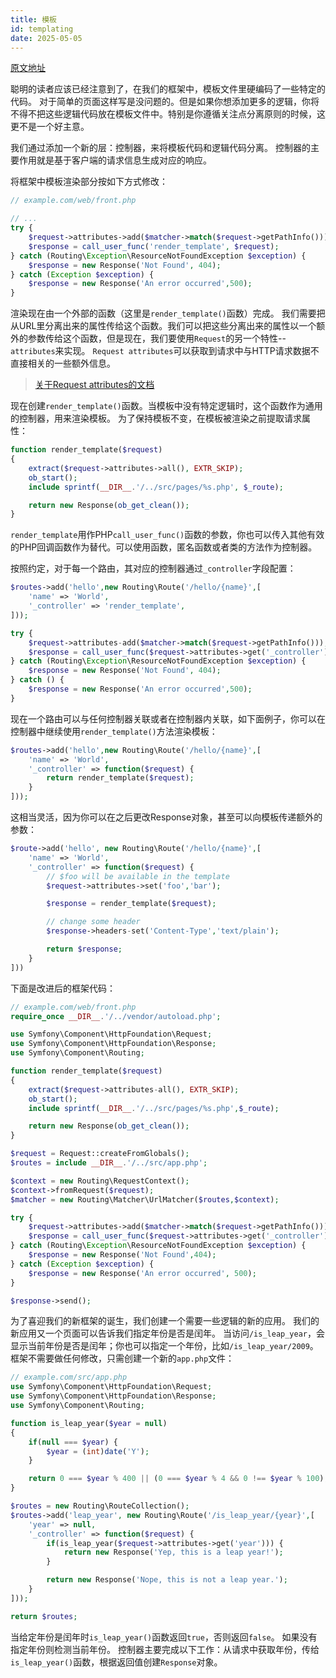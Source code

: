 ```yaml
---
title: 模板
id: templating
date: 2025-05-05
---
```


[原文地址](https://symfony.com/doc/5.x/create_framework/templating.html)

聪明的读者应该已经注意到了，在我们的框架中，模板文件里硬编码了一些特定的代码。
对于简单的页面这样写是没问题的。但是如果你想添加更多的逻辑，你将不得不把这些逻辑代码放在模板文件中。特别是你遵循关注点分离原则的时候，这更不是一个好主意。

我们通过添加一个新的层：控制器，来将模板代码和逻辑代码分离。
控制器的主要作用就是基于客户端的请求信息生成对应的响应。

将框架中模板渲染部分按如下方式修改：
```php
// example.com/web/front.php

// ...
try {
    $request->attributes->add($matcher->match($request->getPathInfo()));
    $response = call_user_func('render_template', $request);
} catch (Routing\Exception\ResourceNotFoundException $exception) {
    $response = new Response('Not Found', 404);
} catch (Exception $exception) {
    $response = new Response('An error occurred',500);
}
```
渲染现在由一个外部的函数（这里是`render_template()`函数）完成。
我们需要把从URL里分离出来的属性传给这个函数。我们可以把这些分离出来的属性以一个额外的参数传给这个函数，但是现在，我们要使用`Request`的另一个特性--`attributes`来实现。
`Request attributes`可以获取到请求中与HTTP请求数据不直接相关的一些额外信息。
> [关于Request attributes的文档](https://symfony.com/doc/current/components/http_foundation.html#request)

现在创建`render_template()`函数。当模板中没有特定逻辑时，这个函数作为通用的控制器，用来渲染模板。
为了保持模板不变，在模板被渲染之前提取请求属性：
```php
function render_template($request)
{
    extract($request->attributes->all(), EXTR_SKIP);
    ob_start();
    include sprintf(__DIR__.'/../src/pages/%s.php', $_route);

    return new Response(ob_get_clean());
}
```
`render_template`用作PHP`call_user_func()`函数的参数，你也可以传入其他有效的PHP回调函数作为替代。可以使用函数，匿名函数或者类的方法作为控制器。

按照约定，对于每一个路由，其对应的控制器通过`_controller`字段配置：
```php
$routes->add('hello',new Routing\Route('/hello/{name}',[
    'name' => 'World',
    '_controller' => 'render_template',
]));

try {
    $request->attributes-add($matcher->match($request->getPathInfo()));
    $response = call_user_func($request->attributes->get('_controller'), $request);
} catch (Routing\Exception\ResourceNotFoundException $exception) {
    $response = new Response('Not Found', 404);
} catch () {
    $response = new Response('An error occurred',500);
}
```
现在一个路由可以与任何控制器关联或者在控制器内关联，如下面例子，你可以在控制器中继续使用`render_template()`方法渲染模板：
```php
$routes->add('hello',new Routing\Route('/hello/{name}',[
    'name' => 'World',
    '_controller' => function($request) {
        return render_template($request);
    }
]));
```
这相当灵活，因为你可以在之后更改Response对象，甚至可以向模板传递额外的参数：
```php
$route->add('hello', new Routing\Route('/hello/{name}',[
    'name' => 'World',
    '_controller' => function($request) {
        // $foo will be available in the template
        $request->attributes->set('foo','bar');

        $response = render_template($request);

        // change some header
        $response->headers-set('Content-Type','text/plain');

        return $response;
    }
]))
```
下面是改进后的框架代码：
```php
// example.com/web/front.php
require_once __DIR__.'/../vendor/autoload.php';

use Symfony\Component\HttpFoundation\Request;
use Symfony\Component\HttpFoundation\Response;
use Symfony\Component\Routing;

function render_template($request)
{
    extract($request->attributes-all(), EXTR_SKIP);
    ob_start();
    include sprintf(__DIR__.'/../src/pages/%s.php',$_route);

    return new Response(ob_get_clean());
}

$request = Request::createFromGlobals();
$routes = include __DIR__.'/../src/app.php';

$context = new Routing\RequestContext();
$context->fromRequest($request);
$matcher = new Routing\Matcher\UrlMatcher($routes,$context);

try {
    $request->attributes->add($matcher->match($request->getPathInfo()));
    $response = call_user_func($request->attributes->get('_controller'),$request);
} catch (Routing\Exception\ResourceNotFoundException $exception) {
    $response = new Response('Not Found',404);
} catch (Exception $exception) {
    $response = new Response('An error occurred', 500);
}

$response->send();
```
为了喜迎我们的新框架的诞生，我们创建一个需要一些逻辑的新的应用。
我们的新应用又一个页面可以告诉我们指定年份是否是闰年。
当访问`/is_leap_year`，会显示当前年份是否是闰年；你也可以指定一个年份，比如`/is_leap_year/2009`。框架不需要做任何修改，只需创建一个新的`app.php`文件：
```php
// example.com/src/app.php
use Symfony\Component\HttpFoundation\Request;
use Symfony\Component\HttpFoundation\Response;
use Symfony\Component\Routing;

function is_leap_year($year = null)
{
    if(null === $year) {
        $year = (int)date('Y');
    }

    return 0 === $year % 400 || (0 === $year % 4 && 0 !== $year % 100);
}

$routes = new Routing\RouteCollection();
$routes->add('leap_year', new Routing\Route('/is_leap_year/{year}',[
    'year' => null,
    '_controller' => function($request) {
        if(is_leap_year($request->attributes->get('year'))) {
            return new Response('Yep, this is a leap year!');
        }

        return new Response('Nope, this is not a leap year.');
    }
]));

return $routes;
```
当给定年份是闰年时`is_leap_year()`函数返回`true`，否则返回`false`。
如果没有指定年份则检测当前年份。
控制器主要完成以下工作：从请求中获取年份，传给`is_leap_year()`函数，根据返回值创建`Response`对象。

